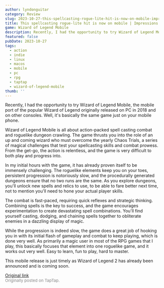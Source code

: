 ```yaml
---
author: lyndonguitar
category: Review
slug: 2023-10-27-this-spellcasting-rogue-lite-hit-is-now-on-mobile-impressions-wizard-of-legend-mobile
title: This spellcasting rogue-lite hit is now on mobile | Impressions - Wizard of Legend Mobile
game: Wizard of Legend Mobile
description: Recently, I had the opportunity to try Wizard of Legend Mobile, the mobile port of the popular Wizard of Legend originally released on PC in 2018 and on other consoles.  Well, it's basically the same game just on your mobile phone.
featured: false
pubDate: 2023-10-27
tags:
  - action
  - indie
  - linux
  - macos
  - mobile
  - pc
  - rpg
  - taptap
  - wizard-of-legend-mobile
thumb: ''
---
```


Recently, I had the opportunity to try Wizard of Legend Mobile, the mobile port of the popular Wizard of Legend originally released on PC in 2018 and on other consoles.  Well, it's basically the same game just on your mobile phone.

Wizard of Legend Mobile is all about action-packed spell casting combat and roguelike dungeon crawling. The game thrusts you into the role of an up and coming wizard who must overcome the yearly Chaos Trials, a series of magical challenges that test your spellcasting skills and combat prowess. From the get-go, the action is relentless, and the game is very difficult to both play and progress into.

In my initial hours with the game, it has already proven itself to be immensely challenging. The roguelike elements keep you on your toes, persistent progression is notoriously slow, and the procedurally generated dungeons ensure that no two runs are the same.  As you explore dungeons, you'll unlock new spells and relics to use, to be able to fare better next time, not to mention you'll need to hone your actual player skills.

The combat is fast-paced, requiring quick reflexes and strategic thinking. Combining spells is the key to success, and the game encourages experimentation to create devastating spell combinations. You'll find yourself casting, dodging, and chaining spells together to obliterate enemies in a dazzling display of magic.

While the progression is indeed slow, the game does a great job of hooking you in with its initial flash of gameplay and combat to keep playing, which is done very well. As primarily a magic user in most of the RPG games that I play, this basically focuses that element into one roguelike game, and it works out very well. Easy to learn, fun to play, hard to master.

This mobile release is just timely as Wizard of Legend 2 has already been announced and is coming soon.

[Original link](https://www.taptap.io/post/6473720)<br><span style="font-size: 0.95em; color: #888;">Originally posted on TapTap.</span>